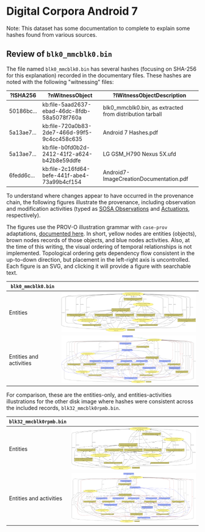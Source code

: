<!--
GENERATED FILE

The file README.md is generated from README.md.in and other source files.  Do not edit README.md directly; instead, edit the graph, SPARQL query(/ies), or template README.md.in files in this directory.
-->

# Digital Corpora Android 7

Note: This dataset has some documentation to complete to explain some hashes found from various sources.


## Review of `blk0_mmcblk0.bin`

The file named `blk0_mmcblk0.bin` has several hashes (focusing on SHA-256 for this explanation) recorded in the documentary files.  These hashes are noted with the following "witnessing" files:

| ?lSHA256   | ?nWitnessObject                              | ?lWitnessObjectDescription                               |
|------------|----------------------------------------------|----------------------------------------------------------|
| 50186bc... | kb:file-5aad2637-ebad-46dc-8fdb-58a5078f760a | blk0_mmcblk0.bin, as extracted from distribution tarball |
| 5a13ae7... | kb:file-720a0b83-2de7-466d-99f5-9c4cc458c635 | Android 7 Hashes.pdf                                     |
| 5a13ae7... | kb:file-b0fd0b2d-2412-41f2-a624-b42b8e59ddfe | LG GSM_H790 Nexus 5X.ufd                                 |
| 6fedd6c... | kb:file-2c16fd64-befe-441f-abe4-73a99b4cf154 | Android7-ImageCreationDocumentation.pdf                  |

To understand where changes appear to have occurred in the provenance chain, the following figures illustrate the provenance, including observation and modification activities (typed as [SOSA Observations](https://www.w3.org/TR/vocab-ssn/#SOSAObservation) and [Actuations](https://www.w3.org/TR/vocab-ssn/#SOSAActuation), respectively).

The figures use the PROV-O illustration grammar with `case-prov` adaptations, [documented here](https://github.com/casework/CASE-Implementation-PROV-O#visual-design-notes).  In short, yellow nodes are entities (objects), brown nodes records of those objects, and blue nodes activities.  Also, at the time of this writing, the visual ordering of temporal relationships is not implemented.  Topological ordering gets dependency flow consistent in the up-to-down direction, but placement in the left-right axis is uncontrolled.  Each figure is an SVG, and clicking it will provide a figure with searchable text.

| `blk0_mmcblk0.bin` |  |
| --- | --- |
| Entities | ![Provenance of `blk0_mmcblk0.bin`: entities](filtered-blk0_mmcblk0.bin.entities.svg) |
| Entities and activities | ![Provenance of `blk0_mmcblk0.bin`: entities and activities](filtered-blk0_mmcblk0.bin.activities-entities.svg) |

For comparison, these are the entities-only, and entities-activities illustrations for the other disk image where hashes were consistent across the included records, `blk32_mmcblk0rpmb.bin`.

| `blk32_mmcblk0rpmb.bin` |  |
| --- | --- |
| Entities | ![Provenance of `blk32_mmcblk0rpmb.bin`: entities](filtered-blk32_mmcblk0rpmb.bin.entities.svg) |
| Entities and activities | ![Provenance of `blk32_mmcblk0rpmb.bin`: entities and activities](filtered-blk32_mmcblk0rpmb.bin.activities-entities.svg) |
